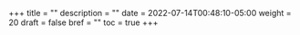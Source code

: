 +++
title = ""
description = ""
date = 2022-07-14T00:48:10-05:00
weight = 20
draft = false
bref = ""
toc = true
+++
